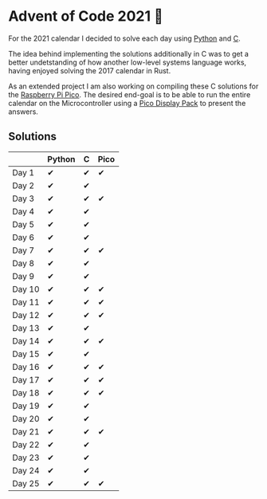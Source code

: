 # Advent of Code 2021 🎄

For the 2021 calendar I decided to solve each day using [Python](./python) and [C](./c).

The idea behind implementing the solutions additionally in C was to get a better undetstanding of how another low-level systems language works, having enjoyed solving the 2017 calendar in Rust.

As an extended project I am also working on compiling these C solutions for the [Raspberry Pi Pico](https://www.raspberrypi.com/products/raspberry-pi-pico/).
The desired end-goal is to be able to run the entire calendar on the Microcontroller using a [Pico Display Pack](https://shop.pimoroni.com/products/pico-display-pack) to present the answers.

## Solutions

|        | Python | C   | Pico |
| ------ | ------ | --- | ---- |
| Day 1  | ✔      | ✔   | ✔    |
| Day 2  | ✔      | ✔   |      |
| Day 3  | ✔      | ✔   | ✔    |
| Day 4  | ✔      | ✔   |      |
| Day 5  | ✔      | ✔   |      |
| Day 6  | ✔      | ✔   |      |
| Day 7  | ✔      | ✔   | ✔    |
| Day 8  | ✔      | ✔   |      |
| Day 9  | ✔      | ✔   |      |
| Day 10 | ✔      | ✔   | ✔    |
| Day 11 | ✔      | ✔   | ✔    |
| Day 12 | ✔      | ✔   | ✔    |
| Day 13 | ✔      | ✔   |      |
| Day 14 | ✔      | ✔   | ✔    |
| Day 15 | ✔      | ✔   |      |
| Day 16 | ✔      | ✔   | ✔    |
| Day 17 | ✔      | ✔   | ✔    |
| Day 18 | ✔      | ✔   | ✔    |
| Day 19 | ✔      | ✔   |      |
| Day 20 | ✔      | ✔   |      |
| Day 21 | ✔      | ✔   | ✔    |
| Day 22 | ✔      | ✔   |      |
| Day 23 | ✔      | ✔   |      |
| Day 24 | ✔      | ✔   |      |
| Day 25 | ✔      | ✔   | ✔    |
